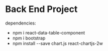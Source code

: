 # Back End Project

dependencies:
-   npm i react-data-table-component
  -  npm i bootstrap
   - npm install --save chart.js react-chartjs-2w